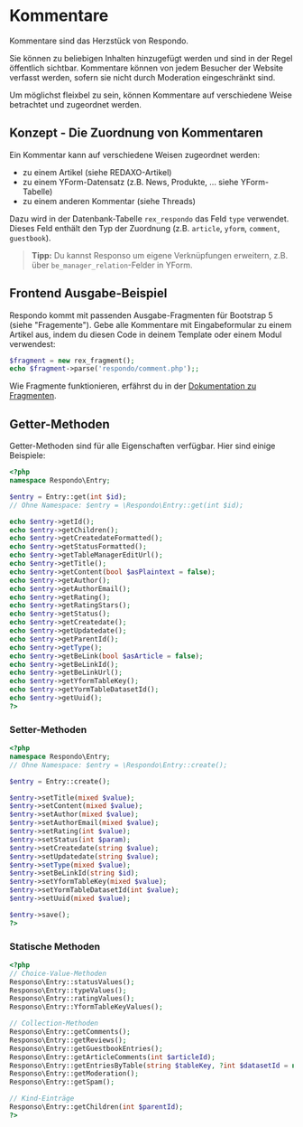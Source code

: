 # Kommentare

Kommentare sind das Herzstück von Respondo.

Sie können zu beliebigen Inhalten hinzugefügt werden und sind in der Regel öffentlich sichtbar. Kommentare können von jedem Besucher der Website verfasst werden, sofern sie nicht durch Moderation eingeschränkt sind.

Um möglichst fleixbel zu sein, können Kommentare auf verschiedene Weise betrachtet und zugeordnet werden.

## Konzept - Die Zuordnung von Kommentaren

Ein Kommentar kann auf verschiedene Weisen zugeordnet werden:

* zu einem Artikel (siehe REDAXO-Artikel)
* zu einem YForm-Datensatz (z.B. News, Produkte, ... siehe YForm-Tabelle)
* zu einem anderen Kommentar (siehe Threads)

Dazu wird in der Datenbank-Tabelle `rex_respondo` das Feld `type` verwendet. Dieses Feld enthält den Typ der Zuordnung (z.B. `article`, `yform`, `comment`, `guestbook`).

> **Tipp:** Du kannst Responso um eigene Verknüpfungen erweitern, z.B. über `be_manager_relation`-Felder in YForm.

## Frontend Ausgabe-Beispiel

Respondo kommt mit passenden Ausgabe-Fragmenten für Bootstrap 5 (siehe "Fragemente"). Gebe alle Kommentare mit Eingabeformular zu einem Artikel aus, indem du diesen Code in deinem Template oder einem Modul verwendest:

```php
$fragment = new rex_fragment();
echo $fragment->parse('respondo/comment.php');;
```

Wie Fragmente funktionieren, erfährst du in der [Dokumentation zu Fragmenten](04_fragments.md).

## Getter-Methoden

Getter-Methoden sind für alle Eigenschaften verfügbar. Hier sind einige Beispiele:

```php
<?php
namespace Respondo\Entry;

$entry = Entry::get(int $id); 
// Ohne Namespace: $entry = \Respondo\Entry::get(int $id);

echo $entry->getId();
echo $entry->getChildren();
echo $entry->getCreatedateFormatted();
echo $entry->getStatusFormatted();
echo $entry->getTableManagerEditUrl();
echo $entry->getTitle();
echo $entry->getContent(bool $asPlaintext = false);
echo $entry->getAuthor();
echo $entry->getAuthorEmail();
echo $entry->getRating();
echo $entry->getRatingStars();
echo $entry->getStatus();
echo $entry->getCreatedate();
echo $entry->getUpdatedate();
echo $entry->getParentId();
echo $entry->getType();
echo $entry->getBeLink(bool $asArticle = false);
echo $entry->getBeLinkId();
echo $entry->getBeLinkUrl();
echo $entry->getYformTableKey();
echo $entry->getYormTableDatasetId();
echo $entry->getUuid();
?>
```

### Setter-Methoden

```php
<?php
namespace Respondo\Entry;
// Ohne Namespace: $entry = \Respondo\Entry::create();

$entry = Entry::create();

$entry->setTitle(mixed $value);
$entry->setContent(mixed $value);
$entry->setAuthor(mixed $value);
$entry->setAuthorEmail(mixed $value);
$entry->setRating(int $value);
$entry->setStatus(int $param);
$entry->setCreatedate(string $value);
$entry->setUpdatedate(string $value);
$entry->setType(mixed $value);
$entry->setBeLinkId(string $id);
$entry->setYformTableKey(mixed $value);
$entry->setYormTableDatasetId(int $value);
$entry->setUuid(mixed $value);

$entry->save();
?>
```

### Statische Methoden

```php
<?php
// Choice-Value-Methoden
Responso\Entry::statusValues();
Responso\Entry::typeValues();
Responso\Entry::ratingValues();
Responso\Entry::YformTableKeyValues();

// Collection-Methoden
Responso\Entry::getComments();
Responso\Entry::getReviews();
Responso\Entry::getGuestbookEntries();
Responso\Entry::getArticleComments(int $articleId);
Responso\Entry::getEntriesByTable(string $tableKey, ?int $datasetId = null);
Responso\Entry::getModeration();
Responso\Entry::getSpam();

// Kind-Einträge
Responso\Entry::getChildren(int $parentId);
?>
```
